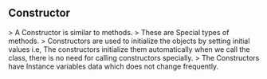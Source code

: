 <h2>Constructor</h2>
> A Constructor is similar to methods.
> These are Special types of methods.
> Constructors are used to initialize the objects by setting initial values i.e, The constructors initialize them automatically when we call the class, there is no need for  calling constructors specially.
> The Constructors have Instance variables data which does not change frequently.
